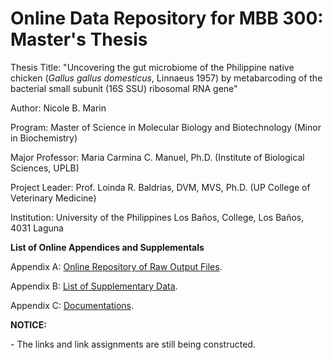 <h1>Online Data Repository for MBB 300: Master's Thesis</h1>

<p>Thesis Title: "Uncovering the gut microbiome of the Philippine native chicken (<i>Gallus gallus domesticus</i>, Linnaeus 1957) by metabarcoding of the bacterial small subunit (16S SSU) ribosomal RNA gene"</p>

<p>Author: Nicole B. Marin</p>
<p>Program: Master of Science in Molecular Biology and Biotechnology (Minor in Biochemistry)</p>
<p>Major Professor: Maria Carmina C. Manuel, Ph.D. (Institute of Biological Sciences, UPLB)</p>
<p>Project Leader: Prof. Loinda R. Baldrias, DVM, MVS, Ph.D. (UP College of Veterinary Medicine)</p>
<p>Institution: University of the Philippines Los Baños, College, Los Baños, 4031 Laguna</p>

<p><b>List of Online Appendices and Supplementals</b></p>

<p>Appendix A: <a href="AppendixA">Online Repository of Raw Output Files</a>.</p>

<p>Appendix B: <a href="AppendixB">List of Supplementary Data</a>.</p>

<p>Appendix C: <a href="AppendixC">Documentations</a>.</p>

<b> NOTICE: </b>
<p> - The links and link assignments are still being constructed. </p>
